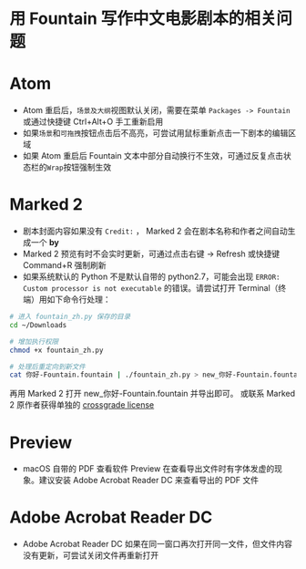用 Fountain 写作中文电影剧本的相关问题
===

# Atom

- Atom 重启后，`场景及大纲`视图默认关闭，需要在菜单  `Packages -> Fountain` 或通过快捷键 Ctrl+Alt+O 手工重新启用
- 如果`场景`和`可拖拽`按钮点击后不高亮，可尝试用鼠标重新点击一下剧本的编辑区域
- 如果 Atom 重启后 Fountain 文本中部分自动换行不生效，可通过反复点击状态栏的`Wrap`按钮强制生效

# Marked 2

- 剧本封面内容如果没有 `Credit:` ， Marked 2 会在剧本名称和作者之间自动生成一个 **by**
- Marked 2 预览有时不会实时更新，可通过点击右键 -> Refresh 或快捷键 Command+R 强制刷新
- 如果系统默认的 Python 不是默认自带的 python2.7，可能会出现 `ERROR: Custom processor is not executable` 的错误。请尝试打开 Terminal（终端）用如下命令行处理：

```bash
# 进入 fountain_zh.py 保存的目录
cd ~/Downloads    

# 增加执行权限
chmod +x fountain_zh.py

# 处理后重定向到新文件
cat 你好-Fountain.fountain | ./fountain_zh.py > new_你好-Fountain.fountain
```

再用 Marked 2 打开 new_你好-Fountain.fountain 并导出即可。
或联系 Marked 2 原作者获得单独的 [crossgrade license](http://marked2app.com/help/Frequently_Asked_Questions.html#custom_processor_permissions_in_mas_version)

# Preview

- macOS 自带的 PDF 查看软件 Preview 在查看导出文件时有字体发虚的现象。建议安装 Adobe Acrobat Reader DC 来查看导出的 PDF 文件


# Adobe Acrobat Reader DC

- Adobe Acrobat Reader DC 如果在同一窗口再次打开同一文件，但文件内容没有更新，可尝试关闭文件再重新打开
